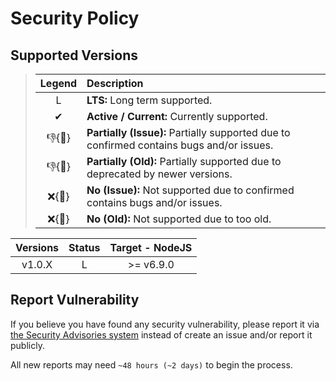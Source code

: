 # Security Policy

## Supported Versions

> | **Legend** | **Description** |
> |:-:|:--|
> | L | **LTS:** Long term supported. |
> | ✔ | **Active / Current:** Currently supported. |
> | 👎{🐛} | **Partially (Issue):** Partially supported due to confirmed contains bugs and/or issues. |
> | 👎{🧓} | **Partially (Old):** Partially supported due to deprecated by newer versions. |
> | ❌{🐛} | **No (Issue):** Not supported due to confirmed contains bugs and/or issues. |
> | ❌{🧓} | **No (Old):** Not supported due to too old. |

| **Versions** | **Status** | **Target - NodeJS** |
|:-:|:-:|:-:|
| v1.0.X | L | >= v6.9.0 |

## Report Vulnerability

If you believe you have found any security vulnerability, please report it via [the Security Advisories system](https://github.com/hugoalh-studio/argv-nodejs/security/advisories/new) instead of create an issue and/or report it publicly.

All new reports may need `~48 hours (~2 days)` to begin the process.
